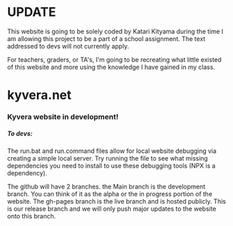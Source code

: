 # UPDATE
This website is going to be solely coded by Katari Kityama during the time I am allowing this project to be a part of a school assignment. The text addressed to devs will not currently apply.

For teachers, graders, or TA's, I'm going to be recreating what little existed of this website and more using the knowledge I have gained in my class. 

# kyvera.net
### Kyvera website in development! 
##### To devs: 
The run.bat and run.command files allow for local website debugging via creating a simple local server. Try running the file to see what missing dependencies you need to install to use these debugging tools (NPX is a dependency).

The github will have 2 branches. the Main branch is the development branch. You can think of it as the alpha or the in progress portion of the website. 
The gh-pages branch is the live branch and is hosted publicly. This is our release branch and we will only push major updates to the website onto this branch. 


